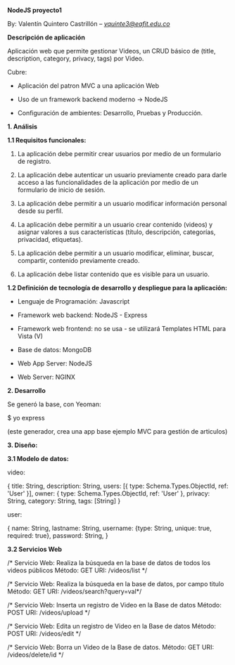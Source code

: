 **NodeJS proyecto1**

By: Valentín Quintero Castrillón
– [*vquinte3@eafit.edu.co*](mailto:vquinte3@eafit.edu.co)

**Descripción de aplicación**

Aplicación web que permite gestionar Videos, un CRUD básico de (title,
description, category, privacy, tags) por Video.

Cubre:

-   Aplicación del patron MVC a una aplicación Web

-   Uso de un framework backend moderno -&gt; NodeJS

-   Configuración de ambientes: Desarrollo, Pruebas y Producción.

**1. Análisis**

**1.1 Requisitos funcionales:**

1.  La aplicación debe permitir crear usuarios por medio de un
    formulario de registro.

2.  La aplicación debe autenticar un usuario previamente creado para
    darle acceso a las funcionalidades de la aplicación por medio de un
    formulario de inicio de sesión.

3.  La aplicación debe permitir a un usuario modificar información
    personal desde su perfil.

4.  La aplicación debe permitir a un usuario crear contenido (videos) y
    asignar valores a sus características (título, descripción,
    categorías, privacidad, etiquetas).

5.  La aplicación debe permitir a un usuario modificar, eliminar,
    buscar, compartir, contenido previamente creado.

6.  La aplicación debe listar contenido que es visible para un usuario.

**1.2 Definición de tecnología de desarrollo y despliegue para la
aplicación:**

-   Lenguaje de Programación: Javascript

-   Framework web backend: NodeJS - Express

-   Framework web frontend: no se usa - se utilizará Templates HTML para
    Vista (V)

-   Base de datos: MongoDB

-   Web App Server: NodeJS

-   Web Server: NGINX

**2. Desarrollo**

Se generó la base, con Yeoman:

$ yo express

(este generador, crea una app base ejemplo MVC para gestión de
articulos)

**3. Diseño:**

**3.1 Modelo de datos:**

video:

{ title: String, description: String, users: \[{ type:
Schema.Types.ObjectId, ref: 'User' }\], owner: { type:
Schema.Types.ObjectId, ref: 'User' }, privacy: String, category: String,
tags: \[String\] }

user:

{ name: String, lastname: String, username: {type: String, unique: true,
required: true}, password: String, }

**3.2 Servicios Web**

/\* Servicio Web: Realiza la búsqueda en la base de datos de todos los
videos públicos Método: GET URI: /videos/list \*/

/\* Servicio Web: Realiza la búsqueda en la base de datos, por campo
titulo Método: GET URI: /videos/search?query=val\*/

/\* Servicio Web: Inserta un registro de Video en la Base de datos
Método: POST URI: /videos/upload \*/

/\* Servicio Web: Edita un registro de Video en la Base de datos Método:
POST URI: /videos/edit \*/

/\* Servicio Web: Borra un Video de la Base de datos. Método: GET URI:
/videos/delete/id \*/
